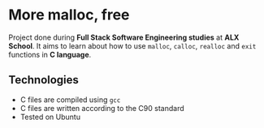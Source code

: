 # More malloc, free
Project done during **Full Stack Software Engineering studies** at **ALX School**. It aims to learn about how to use `malloc`, `calloc`, `realloc` and `exit` functions in **C language**.

## Technologies
* C files are compiled using `gcc`
* C files are written according to the C90 standard
* Tested on Ubuntu
